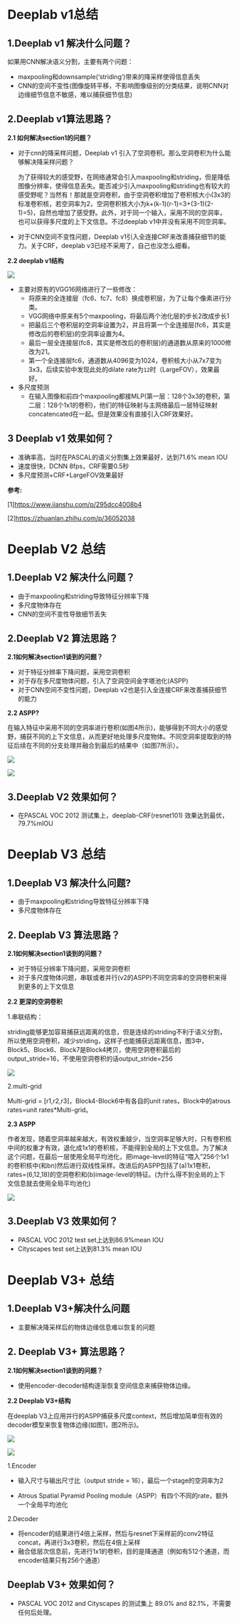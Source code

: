 # Deeplab v1总结

## 1.Deeplab v1 解决什么问题？

如果用CNN解决语义分割，主要有两个问题：

* maxpooling和downsample(‘striding’)带来的降采样使得信息丢失
* CNN的空间不变性(图像旋转平移，不影响图像级别的分类结果，说明CNN对边缘细节信息不敏感，难以捕获细节信息)

## 2.Deeplab v1算法思路？

**2.1 如何解决section1的问题？**

* 对于cnn的降采样问题，Deeplab v1 引入了空洞卷积。那么空洞卷积为什么能够解决降采样问题？

  为了获得较大的感受野，在网络通常会引入maxpooling和striding，但是降低图像分辨率，使得信息丢失。能否减少引入maxpooling和striding也有较大的感受野呢？当然有！那就是空洞卷积，由于空洞卷积增加了卷积核大小(3x3的标准卷积核，若空洞率为2，空洞卷积核大小为k+(k-1)(r-1)=3+(3-1)(2-1)=5)，自然也增加了感受野。此外，对于同一个输入，采用不同的空洞率，也可以获得多尺度的上下文信息。不过deeplab v1中并没有采用不同空洞率。

* 对于CNN空间不变性问题，Deeplab v1引入全连接CRF来改善捕获细节的能力。关于CRF，deeplab v3已经不采用了，自己也没怎么细看。

**2.2 deeplab v1结构**

![](https://gitee.com/weifagan/MyPic/raw/master/img/vgg16.PNG)

* 主要对原有的VGG16网络进行了一些修改：
  * 将原来的全连接层（fc6、fc7、fc8）换成卷积层，为了让每个像素进行分类。
  * VGG网络中原来有5个maxpooling，将最后两个池化层的步长2改成步长1
  * 把最后三个卷积层的空洞率设置为2，并且将第一个全连接层(fc6，其实是修改后的卷积层)的空洞率设置为4。
  * 最后一层全连接层(fc8，其实是修改后的卷积层)的通道数从原来的1000修改为21。
  * 第一个全连接层fc6，通道数从4096变为1024，卷积核大小从7x7变为3x3，后续实验中发现此处的dilate rate为`12`时（LargeFOV），效果最好。
* 多尺度预测
  * 在输入图像和前四个maxpooling都接MLP(第一层：128个3x3的卷积，第二层：128个1x1的卷积)，他们的特征映射与主网络最后一层特征映射concatencated在一起。但是效果没有直接引入CRF效果好。

## 3 Deeplab v1 效果如何？

* 准确率高，当时在PASCAL的语义分割集上效果最好，达到71.6% mean IOU
* 速度很快，DCNN 8fps，CRF需要0.5秒
* 多尺度预测+CRF+LargeFOV效果最好

**参考:**

[1]https://www.jianshu.com/p/295dcc4008b4

[2]https://zhuanlan.zhihu.com/p/36052038



# Deeplab V2 总结

## 1.Deeplab V2 解决什么问题？

* 由于maxpooling和striding导致特征分辨率下降
* 多尺度物体存在
* CNN的空间不变性导致细节丢失

## 2.Deeplab V2 算法思路？

**2.1如何解决section1谈到的问题？**

* 对于特征分辨率下降问题，采用空洞卷积
* 对于存在多尺度物体问题，引入了空洞空间金字塔池化(ASPP)
* 对于CNN空间不变性问题，Deeplab v2也是引入全连接CRF来改善捕获细节的能力

**2.2 ASPP?**

在输入特征中采用不同的空洞率进行卷积(如图4所示)，能够得到不同大小的感受野，捕获不同的上下文信息，从而更好地处理多尺度物体。不同空洞率提取到的特征后续在不同的分支处理并融合到最后的结果中（如图7所示）。

![](https://gitee.com/weifagan/MyPic/raw/master/img/aspp.PNG)

![](https://gitee.com/weifagan/MyPic/raw/master/img/aspp1.PNG)

## 3.Deeplab V2 效果如何？

* 在PASCAL VOC 2012 测试集上，deeplab-CRF(resnet101) 效果达到最优，79.7%mIOU



# Deeplab V3 总结

## 1.Deeplab V3 解决什么问题?

* 由于maxpooling和striding导致特征分辨率下降
* 多尺度物体存在

## 2. Deeplab V3 算法思路？

**2.1如何解决section1谈到的问题？**

* 对于特征分辨率下降问题，采用空洞卷积
* 对于多尺度物体问题，串联或者并行(v2的ASPP)不同空洞率的空洞卷积来得到更多的上下文信息

**2.2 更深的空洞卷积**

1.串联结构：

striding能够更加容易捕获远距离的信息，但是连续的striding不利于语义分割，所以使用空洞卷积，减少striding，这样子也能捕获远距离信息，图3中，Block5、Block6、Block7是Block4拷贝，使用空洞卷积最后的output_stride=16，不使用空洞卷积的话output_stride=256

![](https://gitee.com/weifagan/MyPic/raw/master/img/deeper_atrous.PNG)

2.multi-grid

Multi-grid = [r1,r2,r3]，Block4-Block6中有各自的unit rates，Block中的atrous rates=unit rates*Multi-grid。

**2.3 ASPP**

作者发现，随着空洞率越来越大，有效权重越少，当空洞率足够大时，只有卷积核中间的权重才有效，退化成1x1的卷积核，不能得到全局的上下文信息。为了解决这个问题，在最后一层使用全局平均池化，把image-level的特征“喂入”256个1x1的卷积核中(和bn)然后进行双线性采样。改进后的ASPP包括了(a)1x1卷积，rates=(6,12,18)的空洞卷积和(b)image-level的特征。(为什么得不到全局的上下文信息就去使用全局平均池化)

![](https://gitee.com/weifagan/MyPic/raw/master/img/para_aspp.PNG)

## 3.Deeplab V3 效果如何？

* PASCAL VOC 2012 test set上达到86.9%mean IOU
* Cityscapes test set上达到81.3% mean IOU

# Deeplab V3+ 总结

## 1.Deeplab V3+解决什么问题

* 主要解决降采样后的物体边缘信息难以恢复的问题

## 2. Deeplab V3+ 算法思路？

**2.1如何解决section1谈到的问题？**

* 使用encoder-decoder结构逐渐恢复空间信息来捕获物体边缘。

**2.2 Deeplab V3+结构**

在deeplab V3上应用并行的ASPP捕获多尺度context，然后增加简单但有效的decoder模型来恢复物体边缘(如图1，图2所示)。

![](https://gitee.com/weifagan/MyPic/raw/master/img/deeplab%20v3%20.PNG)

![](https://gitee.com/weifagan/MyPic/raw/master/img/deeplab%20v3%201.PNG)

1.Encoder

* 输入尺寸与输出尺寸比（output stride = 16），最后一个stage的空洞率为2

* Atrous Spatial Pyramid Pooling module（ASPP）有四个不同的rate，额外一个全局平均池化

2.Decoder

* 将encoder的结果进行4倍上采样，然后与resnet下采样前的conv2特征concat，再进行3x3卷积，然后在4倍上采样
* 融合低层次信息前，先进行1x1的卷积，目的是降通道（例如有512个通道，而encoder结果只有256个通道） 

## Deeplab V3+ 效果如何？

* PASCAL VOC 2012 and Cityscapes 的测试集上  89.0% and 82.1%，不需要任何后处理。
